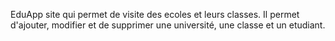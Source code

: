 EduApp site qui permet de visite des ecoles et leurs classes. Il permet d'ajouter, modifier et de supprimer une université, une classe et un etudiant.
